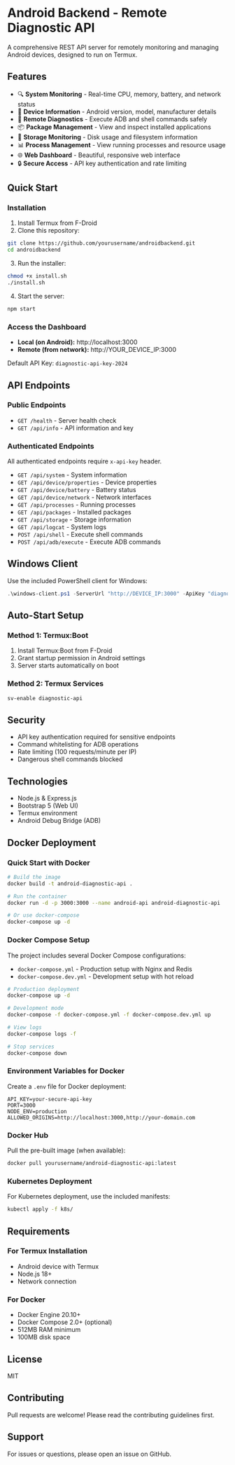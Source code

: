 # Android Backend - Remote Diagnostic API

A comprehensive REST API server for remotely monitoring and managing Android devices, designed to run on Termux.

## Features

- 🔍 **System Monitoring** - Real-time CPU, memory, battery, and network status
- 📱 **Device Information** - Android version, model, manufacturer details
- 🔧 **Remote Diagnostics** - Execute ADB and shell commands safely
- 📦 **Package Management** - View and inspect installed applications
- 💾 **Storage Monitoring** - Disk usage and filesystem information
- 📊 **Process Management** - View running processes and resource usage
- 🌐 **Web Dashboard** - Beautiful, responsive web interface
- 🔒 **Secure Access** - API key authentication and rate limiting

## Quick Start

### Installation

1. Install Termux from F-Droid
2. Clone this repository:
```bash
git clone https://github.com/yourusername/androidbackend.git
cd androidbackend
```

3. Run the installer:
```bash
chmod +x install.sh
./install.sh
```

4. Start the server:
```bash
npm start
```

### Access the Dashboard

- **Local (on Android):** http://localhost:3000
- **Remote (from network):** http://YOUR_DEVICE_IP:3000

Default API Key: `diagnostic-api-key-2024`

## API Endpoints

### Public Endpoints
- `GET /health` - Server health check
- `GET /api/info` - API information and key

### Authenticated Endpoints
All authenticated endpoints require `x-api-key` header.

- `GET /api/system` - System information
- `GET /api/device/properties` - Device properties
- `GET /api/device/battery` - Battery status
- `GET /api/device/network` - Network interfaces
- `GET /api/processes` - Running processes
- `GET /api/packages` - Installed packages
- `GET /api/storage` - Storage information
- `GET /api/logcat` - System logs
- `POST /api/shell` - Execute shell commands
- `POST /api/adb/execute` - Execute ADB commands

## Windows Client

Use the included PowerShell client for Windows:

```powershell
.\windows-client.ps1 -ServerUrl "http://DEVICE_IP:3000" -ApiKey "diagnostic-api-key-2024"
```

## Auto-Start Setup

### Method 1: Termux:Boot
1. Install Termux:Boot from F-Droid
2. Grant startup permission in Android settings
3. Server starts automatically on boot

### Method 2: Termux Services
```bash
sv-enable diagnostic-api
```

## Security

- API key authentication required for sensitive endpoints
- Command whitelisting for ADB operations
- Rate limiting (100 requests/minute per IP)
- Dangerous shell commands blocked

## Technologies

- Node.js & Express.js
- Bootstrap 5 (Web UI)
- Termux environment
- Android Debug Bridge (ADB)

## Docker Deployment

### Quick Start with Docker

```bash
# Build the image
docker build -t android-diagnostic-api .

# Run the container
docker run -d -p 3000:3000 --name android-api android-diagnostic-api

# Or use docker-compose
docker-compose up -d
```

### Docker Compose Setup

The project includes several Docker Compose configurations:

- `docker-compose.yml` - Production setup with Nginx and Redis
- `docker-compose.dev.yml` - Development setup with hot reload

```bash
# Production deployment
docker-compose up -d

# Development mode
docker-compose -f docker-compose.yml -f docker-compose.dev.yml up

# View logs
docker-compose logs -f

# Stop services
docker-compose down
```

### Environment Variables for Docker

Create a `.env` file for Docker deployment:

```env
API_KEY=your-secure-api-key
PORT=3000
NODE_ENV=production
ALLOWED_ORIGINS=http://localhost:3000,http://your-domain.com
```

### Docker Hub

Pull the pre-built image (when available):

```bash
docker pull yourusername/android-diagnostic-api:latest
```

### Kubernetes Deployment

For Kubernetes deployment, use the included manifests:

```bash
kubectl apply -f k8s/
```

## Requirements

### For Termux Installation
- Android device with Termux
- Node.js 18+ 
- Network connection

### For Docker
- Docker Engine 20.10+
- Docker Compose 2.0+ (optional)
- 512MB RAM minimum
- 100MB disk space

## License

MIT

## Contributing

Pull requests are welcome! Please read the contributing guidelines first.

## Support

For issues or questions, please open an issue on GitHub.